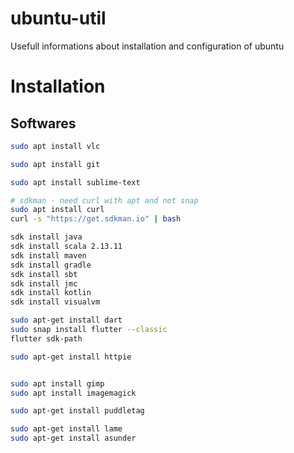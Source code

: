 # ubuntu-util
Usefull informations about installation and configuration of ubuntu

# Installation

## Softwares

```bash
sudo apt install vlc

sudo apt install git

sudo apt install sublime-text

# sdkman - need curl with apt and not snap
sudo apt install curl
curl -s "https://get.sdkman.io" | bash

sdk install java
sdk install scala 2.13.11
sdk install maven
sdk install gradle
sdk install sbt
sdk install jmc
sdk install kotlin
sdk install visualvm

sudo apt-get install dart
sudo snap install flutter --classic
flutter sdk-path

sudo apt-get install httpie


sudo apt install gimp
sudo apt install imagemagick

sudo apt-get install puddletag

sudo apt-get install lame
sudo apt-get install asunder
```